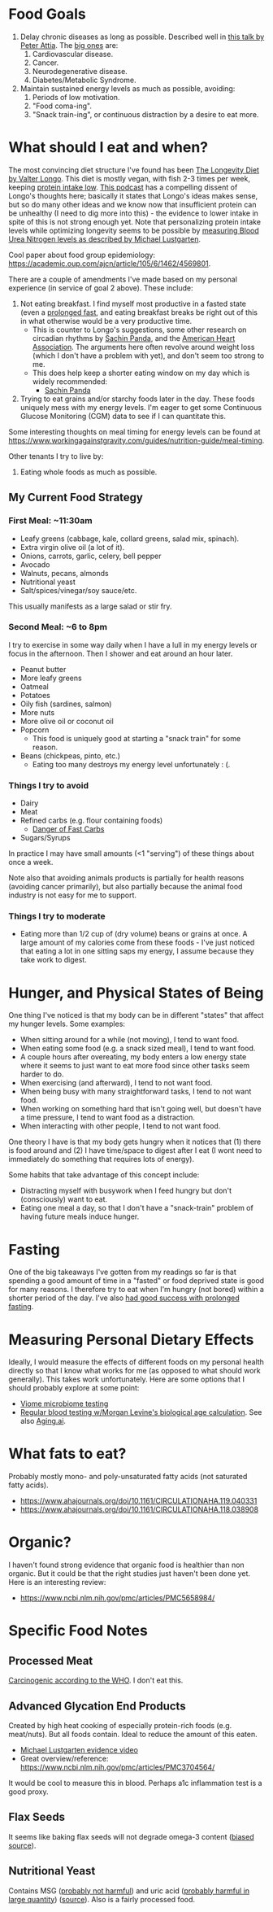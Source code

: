 # Food Goals

1. Delay chronic diseases as long as possible.  Described well in [this talk by
   Peter Attia](https://vimeo.com/228845024).  The
   [big ones](https://www.cdc.gov/nchs/fastats/leading-causes-of-death.htm) are:
   1. Cardiovascular disease.
   1. Cancer.
   1. Neurodegenerative disease.
   1. Diabetes/Metabolic Syndrome.
1. Maintain sustained energy levels as much as possible, avoiding:
   1. Periods of low motivation.
   1. "Food coma-ing".
   1. "Snack train-ing", or continuous distraction by a desire to eat more.

# What should I eat and when?

The most convincing diet structure I've found has been [The Longevity Diet by
Valter Longo](https://www.valterlongo.com/daily-longevity-diet-for-adults/).
This diet is mostly vegan, with fish 2-3 times per week, keeping [protein intake
low](https://www.ncbi.nlm.nih.gov/pmc/articles/PMC3988204/).  [This
podcast](https://podcasts.google.com/feed/aHR0cDovL21hcmtiZWxsc3Bvd2VycHJvamVjdC5saWJzeW4uY29tL3Jzcw/episode/MWZmYTNmZDQtNzFjYS00ZjFhLTg4M2YtMjJlZjNhNWFkZjRj?hl=en&ved=2ahUKEwj-nLjVwKfwAhVzCjQIHY2XA70QjrkEegQICBAF&ep=6) has
a compelling dissent of Longo's thoughts here; basically it states that Longo's
ideas makes sense, but so do many other ideas and we know now that insufficient
protein can be unhealthy (I need to dig more into this) - the evidence to lower
intake in spite of this is not strong enough yet.  Note that personalizing
protein intake levels while optimizing longevity seems to be possible by
[measuring Blood Urea Nitrogen levels as described by Michael
Lustgarten](https://www.youtube.com/watch?v=u654YTubFRM).

Cool paper about food group epidemiology:
https://academic.oup.com/ajcn/article/105/6/1462/4569801.

There are a couple of amendments I've made based on my personal experience (in
service of goal 2 above).  These include:

 1. Not eating breakfast.  I find myself most productive in a fasted state
    (even a [prolonged fast](/docs/eating/fasting.md), and eating breakfast breaks be
    right out of this in what otherwise would be a very productive time.  
      - This is counter to Longo's suggestions, some other research on
        circadian rhythms by [Sachin
        Panda](https://doi.org/10.1177/0748730419892105), and the [American
        Heart
        Association](https://www.ahajournals.org/doi/full/10.1161/CIR.0000000000000476).
        The arguments here often revolve around weight loss (which I don't have
        a problem with yet), and don't seem too strong to me.
      - This does help keep a shorter eating window on my day which
        is widely recommended:
          - [Sachin Panda](https://doi.org/10.1016/j.cmet.2019.11.004)
 1. Trying to eat grains and/or starchy foods later in the day.  These foods
    uniquely mess with my energy levels.  I'm eager to get some Continuous
    Glucose Monitoring (CGM) data to see if I can quantitate this.  

Some interesting thoughts on meal timing for energy levels can be found at
https://www.workingagainstgravity.com/guides/nutrition-guide/meal-timing.

Other tenants I try to live by:
 1. Eating whole foods as much as possible.

## My Current Food Strategy

### First Meal: ~11:30am

 - Leafy greens (cabbage, kale, collard greens, salad mix, spinach).
 - Extra virgin olive oil (a lot of it).
 - Onions, carrots, garlic, celery, bell pepper
 - Avocado
 - Walnuts, pecans, almonds
 - Nutritional yeast
 - Salt/spices/vinegar/soy sauce/etc.

This usually manifests as a large salad or stir fry.

### Second Meal: ~6 to 8pm

I try to exercise in some way daily when I have a lull in my energy levels or
focus in the afternoon.  Then I shower and eat around an hour later.

 - Peanut butter
 - More leafy greens
 - Oatmeal
 - Potatoes
 - Oily fish (sardines, salmon)
 - More nuts
 - More olive oil or coconut oil
 - Popcorn
   - This food is uniquely good at starting a "snack train" for some reason.
 - Beans (chickpeas, pinto, etc.)
   - Eating too many destroys my energy level unfortunately : (.

### Things I try to avoid

 - Dairy
 - Meat
 - Refined carbs (e.g. flour containing foods)
    - [Danger of Fast Carbs](https://www.theatlantic.com/ideas/archive/2020/03/carbs-are-killing-us/609040/)
 - Sugars/Syrups


In practice I may have small amounts (<1 "serving") of these things about once
a week.

Note also that avoiding animals products is partially for health reasons
(avoiding cancer primarily), but also partially because the animal food
industry is not easy for me to support.


### Things I try to moderate

 - Eating more than 1/2 cup of (dry volume) beans or grains at once. A large amount of
   my calories come from these foods - I've just noticed that eating a lot in one
   sitting saps my energy, I assume because they take work to digest.

# Hunger, and Physical States of Being

One thing I've noticed is that my body can be in different "states" that affect
my hunger levels. Some examples:

 - When sitting around for a while (not moving), I tend to want food.
 - When eating some food (e.g. a snack sized meal), I tend to want food.
 - A couple hours after  overeating, my body enters a low energy state where it
   seems to just want to eat more food since other tasks seem harder to do.
 - When exercising (and afterward), I tend to not want food.
 - When being busy with many straightforward tasks, I tend to not want food.
 - When working on something hard that isn't going well, but doesn't have a
   time pressure, I tend to want food as a distraction.
 - When interacting with other people, I tend to not want food.

One theory I have is that my body gets hungry when it notices that (1) there is
food around and (2) I have time/space to digest after I eat (I wont need to
immediately do something that requires lots of energy).

Some habits that take advantage of this concept include:

 - Distracting myself with busywork when I feed hungry but don't (consciously)
   want to eat.
 - Eating one meal a day, so that I don't have a "snack-train" problem of
   having future meals induce hunger.

# Fasting

One of the big takeaways I've gotten from my readings so far is that spending a
good amount of time in a "fasted" or food deprived state is good for many
reasons.  I therefore try to eat when I'm hungry (not bored) within a shorter
period of the day.  I've also [had good success with prolonged
fasting](/docs/eating/fasting.md).


# Measuring Personal Dietary Effects

Ideally, I would measure the effects of different foods on my personal health
directly so that I know what works for me (as opposed to what should work
generally).  This takes work unfortunately.  Here are some options that I
should probably explore at some point:

 - [Viome microbiome testing](https://www.viome.com/products/gut-intelligence)
 - [Regular blood testing w/Morgan Levine's biological age
   calculation](https://biohackstack.com/posts/levines-phenotypic-age/).  See
   also [Aging.ai](http://aging.ai/).


# What fats to eat?

Probably mostly mono- and poly-unsaturated fatty acids (not saturated fatty
acids).

 - https://www.ahajournals.org/doi/10.1161/CIRCULATIONAHA.119.040331
 - https://www.ahajournals.org/doi/10.1161/CIRCULATIONAHA.118.038908


# Organic?

I haven't found strong evidence that organic food is healthier than non
organic. But it could be that the right studies just haven't been done yet.
Here is an interesting review:

 - https://www.ncbi.nlm.nih.gov/pmc/articles/PMC5658984/


# Specific Food Notes

## Processed Meat

[Carcinogenic according to the
WHO](https://www.iarc.who.int/wp-content/uploads/2018/07/pr240_E.pdf). I don't
eat this.

## Advanced Glycation End Products

Created by high heat cooking of especially protein-rich foods (e.g. meat/nuts).
But all foods contain.  Ideal to reduce the amount of this eaten.

 - [Michael Lustgarten evidence
   video](https://www.youtube.com/watch?v=8gKFWBTpXWE)
 - Great overview/reference: https://www.ncbi.nlm.nih.gov/pmc/articles/PMC3704564/

It would be cool to measure this in blood.  Perhaps a1c inflammation test is a
good proxy.

## Flax Seeds

It seems like baking flax seeds will not degrade omega-3 content ([biased
source](https://www.goldenvalleyflax.com/flax-facts/health-research-articles/flaxseed-storage-baking-stability/)).

## Nutritional Yeast

Contains MSG ([probably not
harmful](https://www.ncbi.nlm.nih.gov/pmc/articles/PMC6952072/)) and uric acid
([probably harmful in large quantity](https://peterattiamd.com/rickjohnson/))
([source](https://selfhacked.com/blog/nutritional-yeast/)).  Also is a fairly
processed food.



